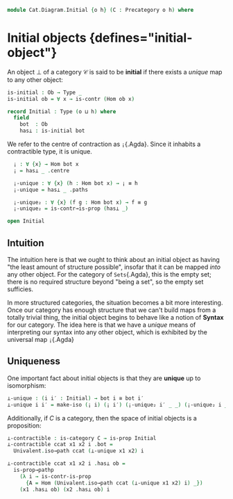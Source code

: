 <!--
```agda
open import Cat.Prelude
```
-->

```agda
module Cat.Diagram.Initial {o h} (C : Precategory o h) where
```

<!--
```agda
open import Cat.Morphism C
```
-->

# Initial objects {defines="initial-object"}

An object $\bot$ of a category $\mathcal{C}$ is said to be **initial**
if there exists a _unique_ map to any other object:

```agda
is-initial : Ob → Type _
is-initial ob = ∀ x → is-contr (Hom ob x)

record Initial : Type (o ⊔ h) where
  field
    bot  : Ob
    has⊥ : is-initial bot
```

We refer to the centre of contraction as `¡`{.Agda}. Since it inhabits a
contractible type, it is unique.

```agda
  ¡ : ∀ {x} → Hom bot x
  ¡ = has⊥ _ .centre

  ¡-unique : ∀ {x} (h : Hom bot x) → ¡ ≡ h
  ¡-unique = has⊥ _ .paths

  ¡-unique₂ : ∀ {x} (f g : Hom bot x) → f ≡ g
  ¡-unique₂ = is-contr→is-prop (has⊥ _)

open Initial
```

## Intuition

The intuition here is that we ought to think about an initial object as
having "the least amount of structure possible", insofar that it can be
mapped _into_ any other object. For the category of `Sets`{.Agda}, this
is the empty set; there is no required structure beyond "being a set",
so the empty set sufficies.

<!--
[TODO: Reed M, 15/02/2022] Link to the categories in question
(once the exist!)
-->

In more structured categories, the situation becomes a bit more
interesting. Once our category has enough structure that we can't build
maps from a totally trivial thing, the initial object begins to behave
like a notion of **Syntax** for our category.  The idea here is that we
have a _unique_ means of interpreting our syntax into any other object,
which is exhibited by the universal map `¡`{.Agda}

## Uniqueness

One important fact about initial objects is that they are **unique** up
to isomorphism:

```agda
⊥-unique : (i i′ : Initial) → bot i ≅ bot i′
⊥-unique i i′ = make-iso (¡ i) (¡ i′) (¡-unique₂ i′ _ _) (¡-unique₂ i _ _)
```

Additionally, if $C$ is a category, then the space of initial objects is
a proposition:

```agda
⊥-contractible : is-category C → is-prop Initial
⊥-contractible ccat x1 x2 i .bot =
  Univalent.iso→path ccat (⊥-unique x1 x2) i

⊥-contractible ccat x1 x2 i .has⊥ ob =
  is-prop→pathp
    (λ i → is-contr-is-prop
      {A = Hom (Univalent.iso→path ccat (⊥-unique x1 x2) i) _})
    (x1 .has⊥ ob) (x2 .has⊥ ob) i
```

